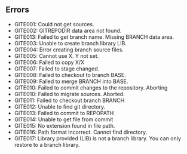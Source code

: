 ## Errors

* GITE001: Could not get sources.
* GITE002: GITREPODIR data area not found.
* GITE013: Failed to get branch name. Missing BRANCH data area.
* GITE003: Unable to create branch library LIB.
* GITE004: Error creating branch source files.
* GITE005: Cannot use X. Y not set.
* GITE006: Failed to copy X/X
* GITE007: Failed to stage changed.
* GITE008: Failed to checkout to branch BASE.
* GITE009: Failed to merge BRANCH into BASE.
* GITE010: Failed to commit changes to the repository. Aborting
* GITE010: Failed to migrate sources. Aborted.
* GITE011: Failed to checkout branch BRANCH
* GITE012: Unable to find git directory.
* GITE013: Failed to commit to REPOPATH
* GITE014: Unable to get file from commit
* GITE015: No extension found in file path.
* GITE016: Path format incorrect. Cannot find directory.
* GITE017: Library provided (LIB) is not a branch library. You can only restore to a branch library.